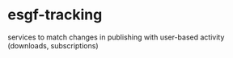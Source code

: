 # esgf-tracking
services to match changes in publishing with user-based activity (downloads, subscriptions)
